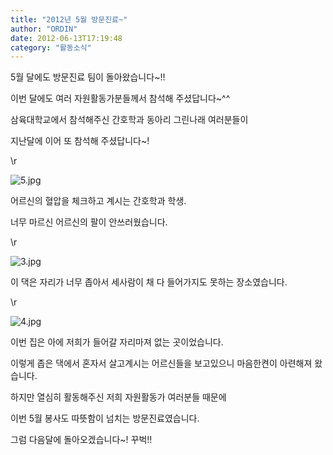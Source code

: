 ```yaml
---
title: "2012년 5월 방문진료~"
author: "ORDIN"
date: 2012-06-13T17:19:48
category: "활동소식"
---
```


5월 달에도 방문진료 팀이 돌아왔습니다~!!

이번 달에도 여러 자원활동가분들께서 참석해 주셨답니다~^^

삼육대학교에서 참석해주신 간호학과 동아리 그린나래 여러분들이

지난달에 이어 또 참석해 주셨답니다~!

\r

![5.jpg](/files/attach/images/2318/210/005/1a9f34cd78387053ae413bacea05df8c.jpg)

어르신의 혈압을 체크하고 계시는 간호학과 학생.

너무 마르신 어르신의 팔이 안쓰러웠습니다.

\r

![3.jpg](/files/attach/images/2318/210/005/69f1ad1cbc2569c401021a1a6c5df849.jpg)

이 댁은 자리가 너무 좁아서 세사람이 채 다 들어가지도 못하는 장소였습니다.

\r

![4.jpg](/files/attach/images/2318/210/005/5258affaa492b75e0885ca4d0cccb8f5.jpg)

이번 집은 아에 저희가 들어갈 자리마져 없는 곳이었습니다.

이렇게 좁은 댁에서 혼자서 살고계시는 어르신들을 보고있으니 마음한켠이 아련해져 왔습니다.

하지만 열심히 활동해주신 저희 자원활동가 여러분들 때문에

이번 5월 봉사도 따뜻함이 넘치는 방문진료였습니다.

그럼 다음달에 돌아오겠습니다~! 꾸벅!!
